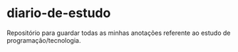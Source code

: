 # diario-de-estudo

Repositório para guardar todas as minhas anotações referente ao estudo de programação/tecnologia.
